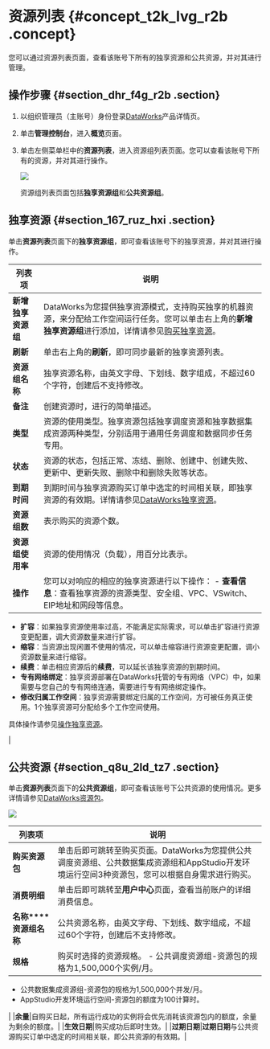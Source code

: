# 资源列表 {#concept_t2k_lvg_r2b .concept}

您可以通过资源列表页面，查看该账号下所有的独享资源和公共资源，并对其进行管理。

## 操作步骤 {#section_dhr_f4g_r2b .section}

1.  以组织管理员（主账号）身份登录[DataWorks](https://www.alibabacloud.com/product/ide)产品详情页。
2.  单击**管理控制台**，进入**概览**页面。
3.  单击左侧菜单栏中的**资源列表**，进入资源组列表页面。您可以查看该账号下所有的资源，并对其进行操作。

    ![](http://static-aliyun-doc.oss-cn-hangzhou.aliyuncs.com/assets/img/16188/15675845068739_zh-CN.png)

    资源组列表页面包括**独享资源组**和**公共资源组**。


## 独享资源 {#section_167_ruz_hxi .section}

单击**资源列表**页面下的**独享资源组**，即可查看该账号下的独享资源，并对其进行操作。

|列表项|说明|
|---|--|
|**新增独享资源组**|DataWorks为您提供独享资源模式，支持购买独享的机器资源，来分配给工作空间运行任务。您可以单击右上角的**新增独享资源组**进行添加，详情请参见[购买独享资源](intl.zh-CN/使用指南/管理控制台/独享资源模式.md#section_5dk_xbo_yo2)。|
|**刷新**|单击右上角的**刷新**，即可同步最新的独享资源列表。|
|**资源组名称**|独享资源名称，由英文字母、下划线、数字组成，不超过60个字符，创建后不支持修改。|
|**备注**|创建资源时，进行的简单描述。|
|**类型**|资源的使用类型。独享资源包括独享调度资源和独享数据集成资源两种类型，分别适用于通用任务调度和数据同步任务专用。|
|**状态**|资源的状态，包括正常、冻结、删除、创建中、创建失败、更新中、更新失败、删除中和删除失败等状态。|
|**到期时间**|到期时间与独享资源购买订单中选定的时间相关联，即独享资源的有效期。详情请参见[DataWorks独享资源](../../../../intl.zh-CN/产品定价/包年包月/DataWorks独享资源.md#)。|
|**资源组数**|表示购买的资源个数。|
|**资源组使用率**|资源的使用情况（负载），用百分比表示。|
|**操作**|您可以对响应的相应的独享资源进行以下操作： -   **查看信息**：查看独享资源的资源类型、安全组、VPC、VSwitch、EIP地址和网段等信息。
-   **扩容**：如果独享资源使用率过高，不能满足实际需求，可以单击扩容进行资源变更配置，调大资源数量来进行扩容。
-   **缩容**：当资源出现闲置不使用的情况，可以单击缩容进行资源变更配置，调小资源数量来进行缩容。
-   **续费**：单击相应资源后的**续费**，可以延长该独享资源的到期时间。
-   **专有网络绑定**：独享资源部署在DataWorks托管的专有网络（VPC）中，如果需要与您自己的专有网络连通，需要进行专有网络绑定操作。
-   **修改归属工作空间**：独享资源需要绑定归属的工作空间，方可被任务真正使用。1个独享资源可分配给多个工作空间使用。

 具体操作请参见[操作独享资源](intl.zh-CN/使用指南/管理控制台/独享资源模式.md#section_maj_9t9_pfl)。

 |

## 公共资源 {#section_q8u_2ld_tz7 .section}

单击**资源列表**页面下的**公共资源组**，即可查看该账号下公共资源的使用情况。更多详情请参见[DataWorks资源包](../../../../intl.zh-CN/产品定价/包年包月/DataWorks资源包.md#)。

![](http://static-aliyun-doc.oss-cn-hangzhou.aliyuncs.com/assets/img/16188/156758450651334_zh-CN.png)

|列表项|说明|
|---|--|
|**购买资源包**|单击后即可跳转至购买页面。DataWorks为您提供公共调度资源组、公共数据集成资源组和AppStudio开发环境运行空间3种资源包，您可以根据自身需求进行购买。|
|**消费明细**|单击后即可跳转至**用户中心**页面，查看当前账户的详细消费信息。|
|**名称****资源组名称**|公共资源名称，由英文字母、下划线、数字组成，不超过60个字符，创建后不支持修改。|
|**规格**|购买时选择的资源规格。 -   公共调度资源组-资源包的规格为1,500,000个实例/月。
-   公共数据集成资源组-资源包的规格为1,500,000个并发/月。
-   AppStudio开发环境运行空间-资源包的额度为100计算时。

 |
|**余量**|自购买日起，所有运行成功的实例将会优先消耗该资源包内的额度，余量为剩余的额度。|
|**生效日期**|购买成功后即时生效。|
|**过期日期**|**过期日期**与公共资源购买订单中选定的时间相关联，即公共资源的有效期。|

